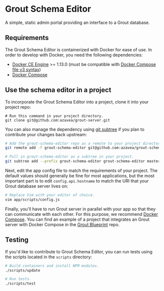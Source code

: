 # Grout Schema Editor

A simple, static admin portal providing an interface to a Grout database.

## Requirements

The Grout Schema Editor is containerized with Docker for ease of use. In order
to develop with Docker, you need the following dependencies:

- [Docker CE Engine](https://docs.docker.com/install/) >= 1.13.0 (must be
  compatible with [Docker Compose file v3
  syntax](https://docs.docker.com/compose/compose-file/#compose-and-docker-compatibility-matrix))
- [Docker Compose](https://docs.docker.com/compose/install/)

## Use the schema editor in a project 

To incorporate the Grout Schema Editor into a project, clone it into your project
repo:

```
# Run this command in your project directory.
git clone git@github.com:azavea/grout-server.git
```

You can also manage the dependency using [git
subtree](https://www.atlassian.com/blog/git/alternatives-to-git-submodule-git-subtree)
if you plan to contribute your changes back upstream:

```bash
# Add the grout-schema-editor repo as a remote to your project directory.
git remote add -f grout-schema-editor git@github.com:azavea/grout-schema-editor.git

# Pull in grout-schema-editor as a subtree in your project.
git subtree add --prefix grout-schema-editor grout-schema-editor master
```

Next, edit the app config file to match the requirements of your project. The
default values should generally be fine for most applications, but the most
important part is to edit `config.api.hostname` to match the URI that your
Grout database server lives on:

```bash
# Replace Vim with your editor of choice.
vim app/scripts/config.js
```

Finally, you'll have to run Grout server in parallel with your app so that
they can communicate with each other. For this purpose, we recommend
[Docker Compose](https://docs.docker.com/compose/). You can find an example
of a project that integrates an Grout server with Docker Compose in the
[Grout Blueprint](https://github.com/azavea/grout-blueprint) repo.

## Testing

If you'd like to contribute to Grout Schema Editor, you can run tests using the
scripts located in the `scripts` directory:

```bash
# Build containers and install NPM modules.
./scripts/update

# Run tests.
./scripts/test
```
